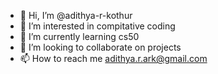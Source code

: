 - 👋 Hi, I’m @adithya-r-kothur
- 👀 I’m interested in compitative coding
- 🌱 I’m currently learning cs50
- 💞️ I’m looking to collaborate on projects
- 📫 How to reach me adithya.r.ark@gmail.com

<!---
adithya-r-kothur/adithya-r-kothur is a ✨ special ✨ repository because its `README.md` (this file) appears on your GitHub profile.
You can click the Preview link to take a look at your changes.
--->
